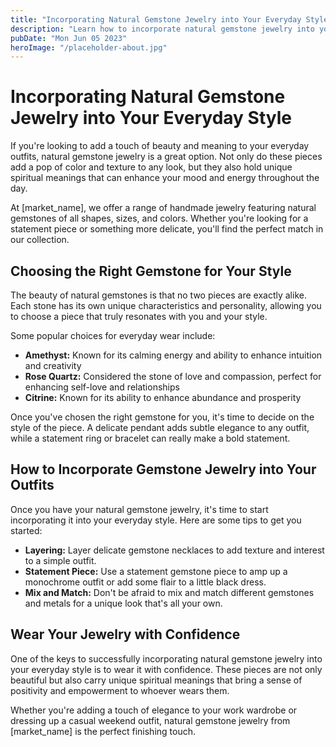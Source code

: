 ```yaml
---
title: "Incorporating Natural Gemstone Jewelry into Your Everyday Style"
description: "Learn how to incorporate natural gemstone jewelry into your everyday style and enhance your outfits in a meaningful way. Our handmade jewelry is perfect for any occasion."
pubDate: "Mon Jun 05 2023"
heroImage: "/placeholder-about.jpg"
---
```


# Incorporating Natural Gemstone Jewelry into Your Everyday Style

If you&#39;re looking to add a touch of beauty and meaning to your everyday outfits, natural gemstone jewelry is a great option. Not only do these pieces add a pop of color and texture to any look, but they also hold unique spiritual meanings that can enhance your mood and energy throughout the day.

At [market_name], we offer a range of handmade jewelry featuring natural gemstones of all shapes, sizes, and colors. Whether you&#39;re looking for a statement piece or something more delicate, you&#39;ll find the perfect match in our collection.

## Choosing the Right Gemstone for Your Style

The beauty of natural gemstones is that no two pieces are exactly alike. Each stone has its own unique characteristics and personality, allowing you to choose a piece that truly resonates with you and your style.

Some popular choices for everyday wear include:

- **Amethyst:** Known for its calming energy and ability to enhance intuition and creativity
- **Rose Quartz:** Considered the stone of love and compassion, perfect for enhancing self-love and relationships
- **Citrine:** Known for its ability to enhance abundance and prosperity

Once you&#39;ve chosen the right gemstone for you, it&#39;s time to decide on the style of the piece. A delicate pendant adds subtle elegance to any outfit, while a statement ring or bracelet can really make a bold statement.

## How to Incorporate Gemstone Jewelry into Your Outfits

Once you have your natural gemstone jewelry, it&#39;s time to start incorporating it into your everyday style. Here are some tips to get you started:

- **Layering:** Layer delicate gemstone necklaces to add texture and interest to a simple outfit.
- **Statement Piece:** Use a statement gemstone piece to amp up a monochrome outfit or add some flair to a little black dress.
- **Mix and Match:** Don&#39;t be afraid to mix and match different gemstones and metals for a unique look that&#39;s all your own.

## Wear Your Jewelry with Confidence

One of the keys to successfully incorporating natural gemstone jewelry into your everyday style is to wear it with confidence. These pieces are not only beautiful but also carry unique spiritual meanings that bring a sense of positivity and empowerment to whoever wears them.

Whether you&#39;re adding a touch of elegance to your work wardrobe or dressing up a casual weekend outfit, natural gemstone jewelry from [market_name] is the perfect finishing touch.